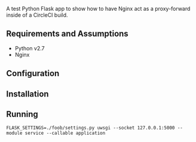 A test Python Flask app to show how to have Nginx act as a proxy-forward inside of a CircleCI build.

## Requirements and Assumptions
- Python v2.7
- Nginx

## Configuration


## Installation



## Running
```
FLASK_SETTINGS=./foob/settings.py uwsgi --socket 127.0.0.1:5000 --module service --callable application
```
